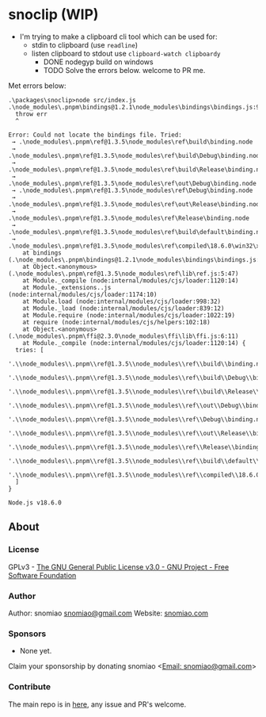 # snoclip (WIP)

- I'm trying to make a clipboard cli tool which can be used for:
  - stdin to clipboard (use `readline`)
  - listen clipboard to stdout use `clipboard-watch clipboardy`
    - DONE nodegyp build on windows
    - TODO Solve the errors below. welcome to PR me.

Met errors below:

```batch
.\packages\snoclip>node src/index.js
.\node_modules\.pnpm\bindings@1.2.1\node_modules\bindings\bindings.js:91
  throw err
  ^

Error: Could not locate the bindings file. Tried:
 → .\node_modules\.pnpm\ref@1.3.5\node_modules\ref\build\binding.node
 → .\node_modules\.pnpm\ref@1.3.5\node_modules\ref\build\Debug\binding.node
 → .\node_modules\.pnpm\ref@1.3.5\node_modules\ref\build\Release\binding.node
 → .\node_modules\.pnpm\ref@1.3.5\node_modules\ref\out\Debug\binding.node
 → .\node_modules\.pnpm\ref@1.3.5\node_modules\ref\Debug\binding.node
 → .\node_modules\.pnpm\ref@1.3.5\node_modules\ref\out\Release\binding.node
 → .\node_modules\.pnpm\ref@1.3.5\node_modules\ref\Release\binding.node
 → .\node_modules\.pnpm\ref@1.3.5\node_modules\ref\build\default\binding.node
 → .\node_modules\.pnpm\ref@1.3.5\node_modules\ref\compiled\18.6.0\win32\x64\binding.node
    at bindings (.\node_modules\.pnpm\bindings@1.2.1\node_modules\bindings\bindings.js:88:9)
    at Object.<anonymous> (.\node_modules\.pnpm\ref@1.3.5\node_modules\ref\lib\ref.js:5:47)
    at Module._compile (node:internal/modules/cjs/loader:1120:14)
    at Module._extensions..js (node:internal/modules/cjs/loader:1174:10)
    at Module.load (node:internal/modules/cjs/loader:998:32)
    at Module._load (node:internal/modules/cjs/loader:839:12)
    at Module.require (node:internal/modules/cjs/loader:1022:19)
    at require (node:internal/modules/cjs/helpers:102:18)
    at Object.<anonymous> (.\node_modules\.pnpm\ffi@2.3.0\node_modules\ffi\lib\ffi.js:6:11)
    at Module._compile (node:internal/modules/cjs/loader:1120:14) {
  tries: [
    '.\\node_modules\\.pnpm\\ref@1.3.5\\node_modules\\ref\\build\\binding.node',
    '.\\node_modules\\.pnpm\\ref@1.3.5\\node_modules\\ref\\build\\Debug\\binding.node',
    '.\\node_modules\\.pnpm\\ref@1.3.5\\node_modules\\ref\\build\\Release\\binding.node',
    '.\\node_modules\\.pnpm\\ref@1.3.5\\node_modules\\ref\\out\\Debug\\binding.node',
    '.\\node_modules\\.pnpm\\ref@1.3.5\\node_modules\\ref\\Debug\\binding.node',
    '.\\node_modules\\.pnpm\\ref@1.3.5\\node_modules\\ref\\out\\Release\\binding.node',
    '.\\node_modules\\.pnpm\\ref@1.3.5\\node_modules\\ref\\Release\\binding.node',
    '.\\node_modules\\.pnpm\\ref@1.3.5\\node_modules\\ref\\build\\default\\binding.node',
    '.\\node_modules\\.pnpm\\ref@1.3.5\\node_modules\\ref\\compiled\\18.6.0\\win32\\x64\\binding.node'
  ]
}

Node.js v18.6.0
```

## About

### License

GPLv3 - [The GNU General Public License v3.0 - GNU Project - Free Software Foundation](https://www.gnu.org/licenses/gpl-3.0.en.html)

### Author

Author: snomiao <snomiao@gmail.com>
Website: [snomiao.com](https://snomiao.com)

### Sponsors

- None yet.

Claim your sponsorship by donating snomiao <[Email: snomiao@gmail.com](mailto:snomiao@gmail.com)>

### Contribute

The main repo is in [here](https://github.com/snomiao/js#readme), any issue and PR's welcome.
